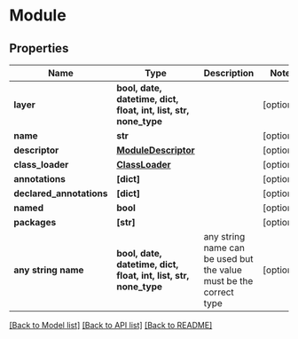# Module


## Properties
Name | Type | Description | Notes
------------ | ------------- | ------------- | -------------
**layer** | **bool, date, datetime, dict, float, int, list, str, none_type** |  | [optional] 
**name** | **str** |  | [optional] 
**descriptor** | [**ModuleDescriptor**](ModuleDescriptor.md) |  | [optional] 
**class_loader** | [**ClassLoader**](ClassLoader.md) |  | [optional] 
**annotations** | **[dict]** |  | [optional] 
**declared_annotations** | **[dict]** |  | [optional] 
**named** | **bool** |  | [optional] 
**packages** | **[str]** |  | [optional] 
**any string name** | **bool, date, datetime, dict, float, int, list, str, none_type** | any string name can be used but the value must be the correct type | [optional]

[[Back to Model list]](../README.md#documentation-for-models) [[Back to API list]](../README.md#documentation-for-api-endpoints) [[Back to README]](../README.md)


